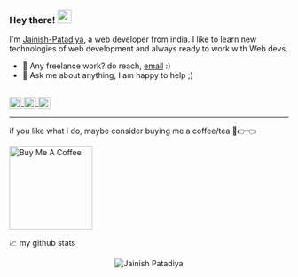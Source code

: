 ### Hey there! <img src="https://media.giphy.com/media/hvRJCLFzcasrR4ia7z/giphy.gif" width="25px">
I'm [Jainish-Patadiya](https://http.cat/404), a web developer from india. I like to learn new technologies of web development and always ready to work with Web devs.





- 💼 Any freelance work? do reach, [email](mailto:jainishpatadiya2644@gmail.com) :)
- 💬 Ask me about anything, I am happy to help ;)


<br/>


<a href="https://www.instagram.com/frkabdulla">
  <img align="center" alt="Jainish's Instagram" width="22px" src="https://raw.githubusercontent.com/hussainweb/hussainweb/main/icons/instagram.png" />
</a>

<a href="https://twitter.com/JainishPatadiya">
  <img align="center" alt="Jainish Patadiya | Twitter" width="22px" src="https://raw.githubusercontent.com/peterthehan/peterthehan/master/assets/twitter.svg" />
</a>
<a href="https://www.linkedin.com/in/jainish-patadiya-a11b94168/">
  <img align="center" alt="Jainish's LinkedIN" width="22px" src="https://raw.githubusercontent.com/peterthehan/peterthehan/master/assets/linkedin.svg" />
</a>



<br/>

<hr>

if you like what i do, maybe consider buying me a coffee/tea 🥺👉👈

<a href="https://www.buymeacoffee.com/lalandesai" target="_blank"><img src="https://cdn.buymeacoffee.com/buttons/v2/default-red.png" alt="Buy Me A Coffee" width="150" ></a>



📈 my github stats

<p align="center"> <img src="https://github-readme-stats.vercel.app/api?username=Jainish-Patadiya&show_icons=true&theme=gotham" alt="Jainish Patadiya" />
